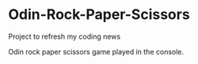 # Odin-Rock-Paper-Scissors

Project to refresh my coding news

Odin rock paper scissors game played in the console.
